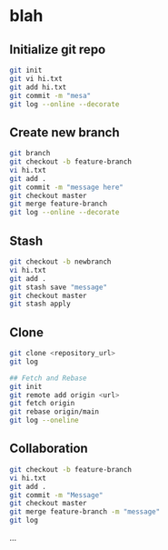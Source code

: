 # blah

## Initialize git repo
```bash
git init
git vi hi.txt
git add hi.txt
git commit -m "mesa"
git log --online --decorate
```
## Create new branch
```bash
git branch
git checkout -b feature-branch
vi hi.txt
git add .
git commit -m "message here"
git checkout master
git merge feature-branch
git log --online --decorate
```
## Stash
```bash
git checkout -b newbranch
vi hi.txt
git add .
git stash save "message"
git checkout master
git stash apply

```
## Clone
```bash
git clone <repository_url>
git log
```
```bash
## Fetch and Rebase
git init
git remote add origin <url>
git fetch origin
git rebase origin/main
git log --oneline
```

## Collaboration
```bash
git checkout -b feature-branch
vi hi.txt
git add .
git commit -m "Message"
git checkout master
git merge feature-branch -m "message"
git log
```
...

